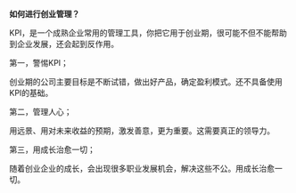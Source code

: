 **如何进行创业管理？**

KPI，是一个成熟企业常用的管理工具，你把它用于创业期，很可能不但不能帮助到企业发展，还会起到反作用。

第一，警惕KPI；

创业期的公司主要目标是不断试错，做出好产品，确定盈利模式。还不具备使用KPI的基础。

第二，管理人心；

用远景、用对未来收益的预期，激发善意，更为重要。这需要真正的领导力。

第三，用成长治愈一切；

随着创业企业的成长，会出现很多职业发展机会，解决这些不公。用成长治愈一切。


